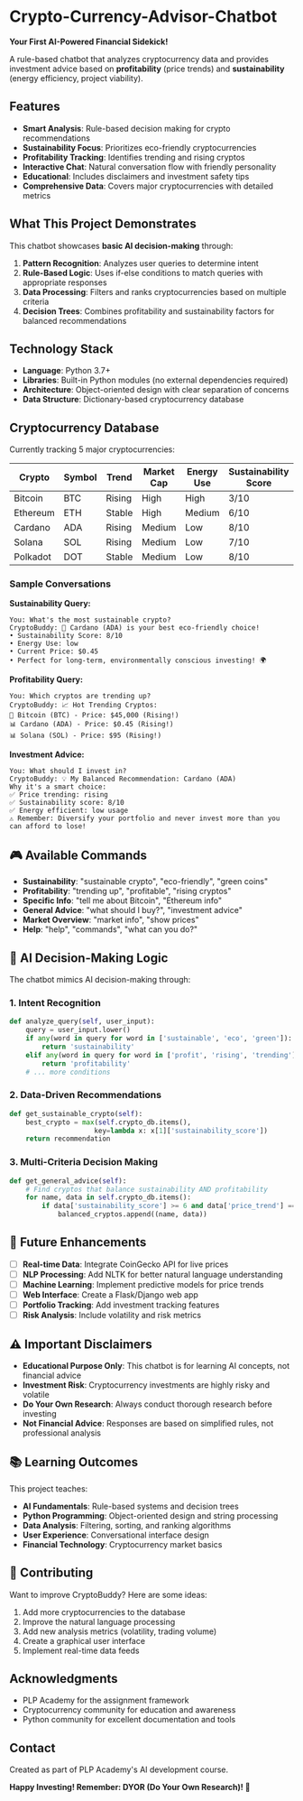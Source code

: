 # Crypto-Currency-Advisor-Chatbot 

**Your First AI-Powered Financial Sidekick!** 

A rule-based chatbot that analyzes cryptocurrency data and provides investment advice based on **profitability** (price trends) and **sustainability** (energy efficiency, project viability).


##  Features

- **Smart Analysis**: Rule-based decision making for crypto recommendations
- **Sustainability Focus**: Prioritizes eco-friendly cryptocurrencies
- **Profitability Tracking**: Identifies trending and rising cryptos
- **Interactive Chat**: Natural conversation flow with friendly personality
- **Educational**: Includes disclaimers and investment safety tips
- **Comprehensive Data**: Covers major cryptocurrencies with detailed metrics

## What This Project Demonstrates

This chatbot showcases **basic AI decision-making** through:

1. **Pattern Recognition**: Analyzes user queries to determine intent
2. **Rule-Based Logic**: Uses if-else conditions to match queries with appropriate responses
3. **Data Processing**: Filters and ranks cryptocurrencies based on multiple criteria
4. **Decision Trees**: Combines profitability and sustainability factors for balanced recommendations

## Technology Stack

- **Language**: Python 3.7+
- **Libraries**: Built-in Python modules (no external dependencies required)
- **Architecture**: Object-oriented design with clear separation of concerns
- **Data Structure**: Dictionary-based cryptocurrency database

## Cryptocurrency Database

Currently tracking 5 major cryptocurrencies:

| Crypto | Symbol | Trend | Market Cap | Energy Use | Sustainability Score |
|--------|--------|--------|------------|------------|---------------------|
| Bitcoin | BTC | Rising | High | High | 3/10 |
| Ethereum | ETH | Stable | High | Medium | 6/10 |
| Cardano | ADA | Rising | Medium | Low | 8/10 |
| Solana | SOL | Rising | Medium | Low | 7/10 |
| Polkadot | DOT | Stable | Medium | Low | 8/10 |


### Sample Conversations

**Sustainability Query:**
```
You: What's the most sustainable crypto?
CryptoBuddy: 🌱 Cardano (ADA) is your best eco-friendly choice!
• Sustainability Score: 8/10
• Energy Use: low
• Current Price: $0.45
• Perfect for long-term, environmentally conscious investing! 🌍
```

**Profitability Query:**
```
You: Which cryptos are trending up?
CryptoBuddy: 📈 Hot Trending Cryptos:
🚀 Bitcoin (BTC) - Price: $45,000 (Rising!)
📊 Cardano (ADA) - Price: $0.45 (Rising!)
📊 Solana (SOL) - Price: $95 (Rising!)
```

**Investment Advice:**
```
You: What should I invest in?
CryptoBuddy: 💡 My Balanced Recommendation: Cardano (ADA)
Why it's a smart choice:
✅ Price trending: rising
✅ Sustainability score: 8/10
✅ Energy efficient: low usage
⚠️ Remember: Diversify your portfolio and never invest more than you can afford to lose!
```

## 🎮 Available Commands

- **Sustainability**: "sustainable crypto", "eco-friendly", "green coins"
- **Profitability**: "trending up", "profitable", "rising cryptos"
- **Specific Info**: "tell me about Bitcoin", "Ethereum info"
- **General Advice**: "what should I buy?", "investment advice"
- **Market Overview**: "market info", "show prices"
- **Help**: "help", "commands", "what can you do?"

## 🧠 AI Decision-Making Logic

The chatbot mimics AI decision-making through:

### 1. Intent Recognition
```python
def analyze_query(self, user_input):
    query = user_input.lower()
    if any(word in query for word in ['sustainable', 'eco', 'green']):
        return 'sustainability'
    elif any(word in query for word in ['profit', 'rising', 'trending']):
        return 'profitability'
    # ... more conditions
```

### 2. Data-Driven Recommendations
```python
def get_sustainable_crypto(self):
    best_crypto = max(self.crypto_db.items(), 
                     key=lambda x: x[1]['sustainability_score'])
    return recommendation
```

### 3. Multi-Criteria Decision Making
```python
def get_general_advice(self):
    # Find cryptos that balance sustainability AND profitability
    for name, data in self.crypto_db.items():
        if data['sustainability_score'] >= 6 and data['price_trend'] == 'rising':
            balanced_cryptos.append((name, data))
```

## 🔮 Future Enhancements

- [ ] **Real-time Data**: Integrate CoinGecko API for live prices
- [ ] **NLP Processing**: Add NLTK for better natural language understanding
- [ ] **Machine Learning**: Implement predictive models for price trends
- [ ] **Web Interface**: Create a Flask/Django web app
- [ ] **Portfolio Tracking**: Add investment tracking features
- [ ] **Risk Analysis**: Include volatility and risk metrics

## ⚠️ Important Disclaimers

- **Educational Purpose Only**: This chatbot is for learning AI concepts, not financial advice
- **Investment Risk**: Cryptocurrency investments are highly risky and volatile
- **Do Your Own Research**: Always conduct thorough research before investing
- **Not Financial Advice**: Responses are based on simplified rules, not professional analysis

## 📚 Learning Outcomes

This project teaches:

- **AI Fundamentals**: Rule-based systems and decision trees
- **Python Programming**: Object-oriented design and string processing
- **Data Analysis**: Filtering, sorting, and ranking algorithms
- **User Experience**: Conversational interface design
- **Financial Technology**: Cryptocurrency market basics

## 👥 Contributing

Want to improve CryptoBuddy? Here are some ideas:

1. Add more cryptocurrencies to the database
2. Improve the natural language processing
3. Add new analysis metrics (volatility, trading volume)
4. Create a graphical user interface
5. Implement real-time data feeds

##  Acknowledgments

- PLP Academy for the assignment framework
- Cryptocurrency community for education and awareness
- Python community for excellent documentation and tools

##  Contact

Created as part of PLP Academy's AI development course.

**Happy Investing! Remember: DYOR (Do Your Own Research)! 💎**

